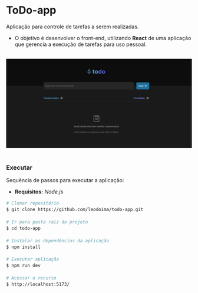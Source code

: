 # ToDo-app
Aplicação para controle de tarefas a serem realizadas.


* O objetivo é desenvolver o front-end, utilizando **React** de uma aplicação que gerencia a execução de tarefas para uso pessoal.

</br>

<img src="./public/ToDoApp.png" alt="Apresentacao app" max-width="200px" heigth="200px"/>

</br>
</br>

### Executar
Sequência de passos para executar a aplicação: </br>
- **Requisitos:** *Node.js*

```bash
# Clonar repositório
$ git clone https://github.com/leodoima/todo-app.git

# Ir para pasta raiz do projeto
$ cd todo-app

# Instalar as dependências da aplicação
$ npm install

# Executar aplicação
$ npm run dev

# Acessar o recurso
$ http://localhost:5173/
```

</br>

